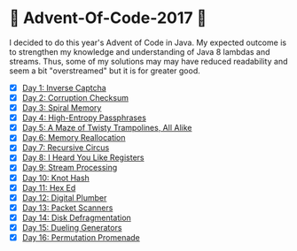 # :christmas_tree: Advent-Of-Code-2017 :christmas_tree:

I decided to do this year's Advent of Code in Java. My expected outcome is to strengthen my knowledge and understanding of Java 8 lambdas and streams. Thus, some of my solutions may may have reduced readability and seem a bit "overstreamed" but it is for greater good.



- [x] [Day 1: Inverse Captcha](https://github.com/Meemaw/Advent-Of-Code-2017/blob/master/Problem1.java)
- [x] [Day 2: Corruption Checksum](https://github.com/Meemaw/Advent-Of-Code-2017/blob/master/Problem2.java)
- [x] [Day 3: Spiral Memory](https://github.com/Meemaw/Advent-Of-Code-2017/blob/master/Problem3.java)
- [x] [Day 4: High-Entropy Passphrases](https://github.com/Meemaw/Advent-Of-Code-2017/blob/master/Problem4.java)
- [x] [Day 5: A Maze of Twisty Trampolines, All Alike](https://github.com/Meemaw/Advent-Of-Code-2017/blob/master/Problem5.java)
- [x] [Day 6: Memory Reallocation](https://github.com/Meemaw/Advent-Of-Code-2017/blob/master/Problem6.java)
- [x] [Day 7: Recursive Circus](https://github.com/Meemaw/Advent-Of-Code-2017/blob/master/Problem7.java)
- [x] [Day 8: I Heard You Like Registers](https://github.com/Meemaw/Advent-Of-Code-2017/blob/master/Problem8.java)
- [x] [Day 9: Stream Processing](https://github.com/Meemaw/Advent-Of-Code-2017/blob/master/Problem9.java)
- [x] [Day 10: Knot Hash](https://github.com/Meemaw/Advent-Of-Code-2017/blob/master/Problem10.java)
- [x] [Day 11: Hex Ed](https://github.com/Meemaw/Advent-Of-Code-2017/blob/master/Problem11.java)
- [x] [Day 12: Digital Plumber](https://github.com/Meemaw/Advent-Of-Code-2017/blob/master/Problem12.java)
- [x] [Day 13: Packet Scanners](https://github.com/Meemaw/Advent-Of-Code-2017/blob/master/Problem13.java)
- [x] [Day 14: Disk Defragmentation](https://github.com/Meemaw/Advent-Of-Code-2017/blob/master/Problem14.java)
- [x] [Day 15: Dueling Generators](https://github.com/Meemaw/Advent-Of-Code-2017/blob/master/Problem15.java)
- [x] [Day 16: Permutation Promenade](https://github.com/Meemaw/Advent-Of-Code-2017/blob/master/Problem16.java)
